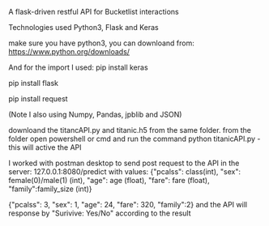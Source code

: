 A flask-driven restful API for Bucketlist interactions

Technologies used
Python3, Flask and Keras

make sure you have python3, you can downloand from:
https://www.python.org/downloads/

And for the import I used:
pip install keras

pip install flask

pip install request 

(Note I also using Numpy, Pandas, jpblib and JSON)

downloand the titancAPI.py and titanic.h5 from the same folder.
from the folder open powershell or cmd and run the command python titanicAPI.py - this will active the API

I worked with postman desktop to send post request to the API in the server:
127.0.0.1:8080/predict 
with values:
{"pcalss": class(int), "sex": female(0)/male(1) (int), "age": age (float), "fare": fare (float), "family":family_size (int)}

{"pcalss": 3, "sex": 1, "age": 24, "fare": 320, "family":2}
and the API will response by "Surivive: Yes/No" according to the result
